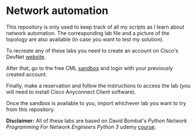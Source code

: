 # Network automation

This repository is only used to keep track of all my scripts as I learn about network automation. The corresponding lab file and a picture of the topology are also available (in case you want to test my solution).  

To recreate any of these labs you need to create an account on Cisco's DevNet [website](https://developer.cisco.com/site/sandbox/).  

After that, go to the free CML [sandbox](http://bit.ly/freecml) and login with your previously created account.

Finally, make a reservation and follow the instructions to access the lab (you will need to install Cisco Anyconnect Client software).  

Once the sandbox is available to you, import whichever lab you want to try from this repository.

**Disclaimer:** All of these labs are based on David Bombal's *Python Network Programming For Network Engineers Python 3* udemy [course](https://www.udemy.com/course/python-network-programming-for-network-engineers-python-3/).
